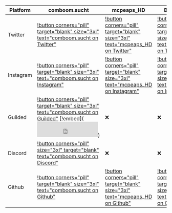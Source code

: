 | Platform | comboom.sucht | mcpeaps_HD | BlackDragon |
| -------- | ------------- | ---------- | ----------- |
|  Twitter | [!button corners="pill" target="blank" size="3xl" text="comboom.sucht on Twitter"](https://bit.ly/cbpstwitter) | [!button corners="pill" target="blank" size="3xl" text="mcpeaps_HD on Twitter"](https://twitter.com/mcpeaps_hd) | [!button corners="pill" target="blank" size="3xl" text="BlackDragon on Twitter"](https://twitter.com/Adrian37416838) |
|Instagram| [!button corners="pill" target="blank" size="3xl" text="comboom.sucht on Instagram"](https://bit.ly/cbpsinstagram) | [!button corners="pill" target="blank" size="3xl" text="mcpeaps_HD on Instagram"](https://www.instagram.com/mcpeaps_hd/) | [!button corners="pill" target="blank" size="3xl" text="BlackDragon on Instagram"](https://www.instagram.com/blackdragon_cbps/) |
| Guilded | [!button corners="pill" target="blank" size="3xl" text="comboom.sucht on Guilded"](https://www.guilded.gg/i/keNV5QMp) [!embed](<iframe src="https://www.guilded.gg/canvas_index.html?route=%2Fcanvas%2Fembed%2Fbadge%2FJRXMdZNl" width="190" height="48" frameborder="0" scrolling="no"></iframe>) |        :x:      |    :x:       | 
| Discord  | [!button corners="pill" size="3xl" target="blank" text="comboom.sucht on Discord"](http://bit.ly/comboompunktsuchtdiscord)  |        :x:      |    :x:       |
| Github | [!button corners="pill" target="blank" size="3xl" text="comboom.sucht on Github"](https://bit.ly/cbps_Github) | [!button corners="pill" target="blank" size="3xl" text="mcpeaps_HD on Github"](https://bit.ly/mahd_Github) | [!button corners="pill" target="blank" size="3xl" text="BlackDragon on Github"](https://github.com/orgs/comboomPunkTsucht/people/BlackDragon-Bat) |

